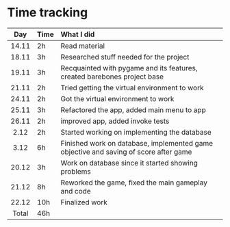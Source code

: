 # Time tracking

| Day   | Time | What I did |
| :----:|:-----| :-----|
| 14.11 | 2h   | Read material |
| 18.11 | 3h   | Researched stuff needed for the project |
| 19.11 | 3h   | Recquainted with pygame and its features, created barebones project base |
| 21.11 | 2h   | Tried getting the virtual environment to work |
| 24.11 | 2h   | Got the virtual environment to work |
| 25.11 | 3h   | Refactored the app, added main menu to app |
| 26.11 | 2h   | improved app, added invoke tests |
| 2.12  | 2h   | Started working on implementing the database |
| 3.12  | 6h   | Finished work on database, implemented game objective and saving of score after game |
| 20.12 | 3h   | Work on database since it started showing problems |
| 21.12  | 8h   | Reworked the game, fixed the main gameplay and code|
| 22.12  | 10h  | Finalized work |
| Total | 46h  | | 
